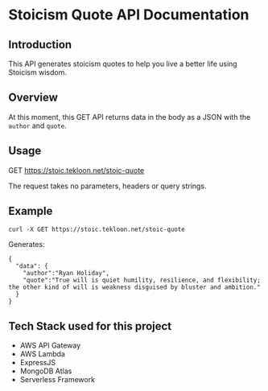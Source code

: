 # Stoicism Quote API Documentation

## Introduction
This API generates stoicism quotes to help you live a better life using Stoicism wisdom.

## Overview
At this moment, this GET API returns data in the body as a JSON with the `author` and `quote`.

## Usage
GET https://stoic.tekloon.net/stoic-quote

The request takes no parameters, headers or query strings.

## Example
`curl -X GET https://stoic.tekloon.net/stoic-quote`

Generates:
```
{
  "data": {
    "author":"Ryan Holiday",
    "quote":"True will is quiet humility, resilience, and flexibility; the other kind of will is weakness disguised by bluster and ambition."
  }
}
```

## Tech Stack used for this project
- AWS API Gateway
- AWS Lambda
- ExpressJS
- MongoDB Atlas
- Serverless Framework
